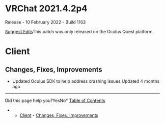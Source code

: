 # VRChat 2021.4.2p4

Release - 10 February 2022 - Build 1163

[Suggest Edits](/edit/vrchat-202142p4)This patch was only released on the Oculus Quest platform.


# Client


## Changes, Fixes, Improvements


* Updated Oculus SDK to help address crashing issues
Updated 4 months ago 



---

Did this page help you?YesNo* [Table of Contents](#)
* + [Client](#client)
		- [Changes, Fixes, Improvements](#changes-fixes-improvements)
